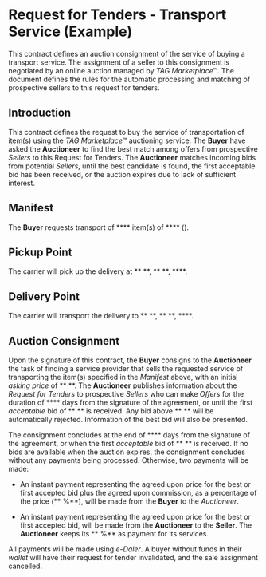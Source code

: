 ﻿# Request for Tenders \- Transport Service \(Example\)

This contract defines an auction consignment of the service of buying a transport service\. The assignment of a seller to this consignment is negotiated by an online auction managed by *TAG Marketplace*™\. The document defines the rules for the automatic processing and matching of prospective sellers to this request for tenders\.

## Introduction

This contract defines the request to buy the service of transportation of item\(s\) using the *TAG Marketplace*™ auctioning service\. The **Buyer** have asked the **Auctioneer** to find the best match among offers from prospective *Sellers* to this Request for Tenders\. The **Auctioneer** matches incoming bids from potential *Sellers*, until the best candidate is found, the first acceptable bid has been received, or the auction expires due to lack of sufficient interest\.

## Manifest

The **Buyer** requests transport of **** item\(s\) of **** \(\)\.

## Pickup Point

The carrier will pick up the delivery at **  **, ** **,  ****\.

## Delivery Point

The carrier will transport the delivery to **  **, ** **,  ****\.

## Auction Consignment

Upon the signature of this contract, the **Buyer** consigns to the **Auctioneer** the task of finding a service provider that sells the requested service of transporting the item\(s\) specified in the *Manifest* above, with an initial *asking price* of ** **\. The **Auctioneer** publishes information about the *Request for Tenders* to prospective *Sellers* who can make *Offers* for the duration of **** days from the signature of the agreement, or until the first *acceptable* bid of ** ** is received\. Any bid above ** ** will be automatically rejected\. Information of the best bid will also be presented\.

The consignment concludes at the end of **** days from the signature of the agreement, or when the first *acceptable* bid of ** ** is received\. If no bids are available when the auction expires, the consignment concludes without any payments being processed\. Otherwise, two payments will be made\:

*	An instant payment representing the agreed upon price for the best or first accepted bid plus the agreed upon commission, as a percentage of the price \(** \%**\), will be made from the **Buyer** to the *Auctioneer*\.

*	An instant payment representing the agreed upon price for the best or first accepted bid, will be made from the **Auctioneer** to the **Seller**\. The **Auctioneer** keeps its ** \%** as payment for its services\.


All payments will be made using *e\-Daler*\. A buyer without funds in their *wallet* will have their request for tender invalidated, and the sale assignment cancelled\.

